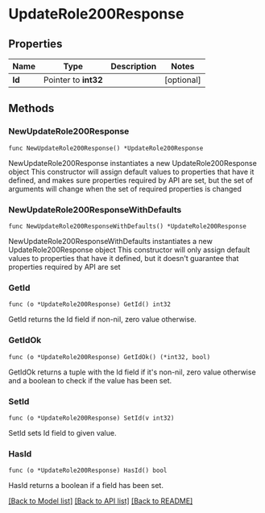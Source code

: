 # UpdateRole200Response

## Properties

Name | Type | Description | Notes
------------ | ------------- | ------------- | -------------
**Id** | Pointer to **int32** |  | [optional] 

## Methods

### NewUpdateRole200Response

`func NewUpdateRole200Response() *UpdateRole200Response`

NewUpdateRole200Response instantiates a new UpdateRole200Response object
This constructor will assign default values to properties that have it defined,
and makes sure properties required by API are set, but the set of arguments
will change when the set of required properties is changed

### NewUpdateRole200ResponseWithDefaults

`func NewUpdateRole200ResponseWithDefaults() *UpdateRole200Response`

NewUpdateRole200ResponseWithDefaults instantiates a new UpdateRole200Response object
This constructor will only assign default values to properties that have it defined,
but it doesn't guarantee that properties required by API are set

### GetId

`func (o *UpdateRole200Response) GetId() int32`

GetId returns the Id field if non-nil, zero value otherwise.

### GetIdOk

`func (o *UpdateRole200Response) GetIdOk() (*int32, bool)`

GetIdOk returns a tuple with the Id field if it's non-nil, zero value otherwise
and a boolean to check if the value has been set.

### SetId

`func (o *UpdateRole200Response) SetId(v int32)`

SetId sets Id field to given value.

### HasId

`func (o *UpdateRole200Response) HasId() bool`

HasId returns a boolean if a field has been set.


[[Back to Model list]](../README.md#documentation-for-models) [[Back to API list]](../README.md#documentation-for-api-endpoints) [[Back to README]](../README.md)


